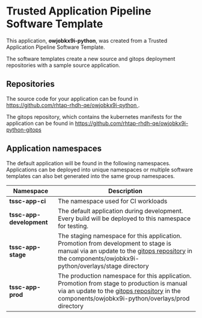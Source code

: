 # Trusted Application Pipeline Software Template

This application, **owjobkx9i-python**, was created from a Trusted Application Pipeline Software Template.

The software templates create a new source and gitops deployment repositories with a sample source application. 

## Repositories

The source code for your application can be found in [https://github.com/rhtap-rhdh-qe/owjobkx9i-python ](https://github.com/rhtap-rhdh-qe/owjobkx9i-python ).
 
The gitops repository, which contains the kubernetes manifests for the application can be found in 
[https://github.com/rhtap-rhdh-qe/owjobkx9i-python-gitops ](https://github.com/rhtap-rhdh-qe/owjobkx9i-python-gitops ) 

## Application namespaces 

The default application will be found in the following namespaces. Applications can be deployed into unique namespaces or multiple software templates can also bet generated into the same group namespaces.  

|  Namespace   |  Description   |  
| -------- | -------- |
| **tssc-app-ci** | The namespace used for CI workloads |
| **tssc-app-development** | The default application during development. Every build will be deployed to this namespace for testing. |
| **tssc-app-stage** | The staging namespace for this application. Promotion from development to stage is manual via an update to the [gitops repository](https://github.com/rhtap-rhdh-qe/owjobkx9i-python-gitops ) in the components/owjobkx9i-python/overlays/stage directory |
| **tssc-app-prod** | The production namespace for this application. Promotion from stage to production is manual via an update to the [gitops repository](https://github.com/rhtap-rhdh-qe/owjobkx9i-python-gitops ) in the components/owjobkx9i-python/overlays/prod directory |